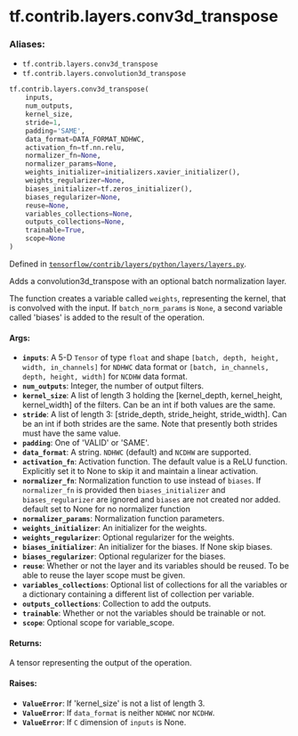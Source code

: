 <div itemscope itemtype="http://developers.google.com/ReferenceObject">
<meta itemprop="name" content="tf.contrib.layers.conv3d_transpose" />
</div>

# tf.contrib.layers.conv3d_transpose

### Aliases:

* `tf.contrib.layers.conv3d_transpose`
* `tf.contrib.layers.convolution3d_transpose`

``` python
tf.contrib.layers.conv3d_transpose(
    inputs,
    num_outputs,
    kernel_size,
    stride=1,
    padding='SAME',
    data_format=DATA_FORMAT_NDHWC,
    activation_fn=tf.nn.relu,
    normalizer_fn=None,
    normalizer_params=None,
    weights_initializer=initializers.xavier_initializer(),
    weights_regularizer=None,
    biases_initializer=tf.zeros_initializer(),
    biases_regularizer=None,
    reuse=None,
    variables_collections=None,
    outputs_collections=None,
    trainable=True,
    scope=None
)
```



Defined in [`tensorflow/contrib/layers/python/layers/layers.py`](https://www.tensorflow.org/code/tensorflow/contrib/layers/python/layers/layers.py).

Adds a convolution3d_transpose with an optional batch normalization layer.

The function creates a variable called `weights`, representing the
kernel, that is convolved with the input. If `batch_norm_params` is `None`, a
second variable called 'biases' is added to the result of the operation.
#### Args:

* <b>`inputs`</b>: A 5-D `Tensor` of type `float` and shape
    `[batch, depth, height, width, in_channels]` for `NDHWC` data format or
    `[batch, in_channels, depth, height, width]` for `NCDHW` data format.
* <b>`num_outputs`</b>: Integer, the number of output filters.
* <b>`kernel_size`</b>: A list of length 3 holding the [kernel_depth, kernel_height,
    kernel_width] of the filters. Can be an int if both values are the same.
* <b>`stride`</b>: A list of length 3: [stride_depth, stride_height, stride_width].
    Can be an int if both strides are the same.  Note that presently
    both strides must have the same value.
* <b>`padding`</b>: One of 'VALID' or 'SAME'.
* <b>`data_format`</b>: A string. `NDHWC` (default) and `NCDHW` are supported.
* <b>`activation_fn`</b>: Activation function. The default value is a ReLU function.
    Explicitly set it to None to skip it and maintain a linear activation.
* <b>`normalizer_fn`</b>: Normalization function to use instead of `biases`. If
    `normalizer_fn` is provided then `biases_initializer` and
    `biases_regularizer` are ignored and `biases` are not created nor added.
    default set to None for no normalizer function
* <b>`normalizer_params`</b>: Normalization function parameters.
* <b>`weights_initializer`</b>: An initializer for the weights.
* <b>`weights_regularizer`</b>: Optional regularizer for the weights.
* <b>`biases_initializer`</b>: An initializer for the biases. If None skip biases.
* <b>`biases_regularizer`</b>: Optional regularizer for the biases.
* <b>`reuse`</b>: Whether or not the layer and its variables should be reused. To be
    able to reuse the layer scope must be given.
* <b>`variables_collections`</b>: Optional list of collections for all the variables or
    a dictionary containing a different list of collection per variable.
* <b>`outputs_collections`</b>: Collection to add the outputs.
* <b>`trainable`</b>: Whether or not the variables should be trainable or not.
* <b>`scope`</b>: Optional scope for variable_scope.

#### Returns:

A tensor representing the output of the operation.

#### Raises:

* <b>`ValueError`</b>: If 'kernel_size' is not a list of length 3.
* <b>`ValueError`</b>: If `data_format` is neither `NDHWC` nor `NCDHW`.
* <b>`ValueError`</b>: If `C` dimension of `inputs` is None.